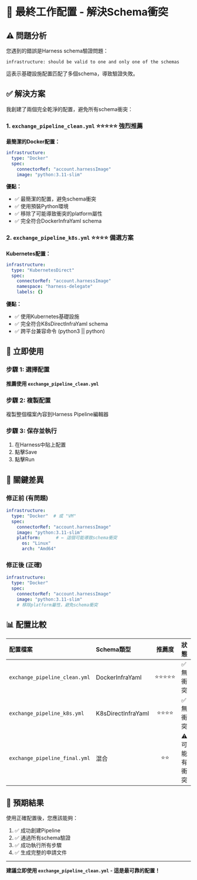 # 🎯 最終工作配置 - 解決Schema衝突

## ⚠️ 問題分析

您遇到的錯誤是Harness schema驗證問題：
```
infrastructure: should be valid to one and only one of the schemas
```

這表示基礎設施配置匹配了多個schema，導致驗證失敗。

## ✅ 解決方案

我創建了兩個完全乾淨的配置，避免所有schema衝突：

### 1. `exchange_pipeline_clean.yml` ⭐⭐⭐⭐⭐ **強烈推薦**

**最簡潔的Docker配置：**
```yaml
infrastructure:
  type: "Docker"
  spec:
    connectorRef: "account.harnessImage"
    image: "python:3.11-slim"
```

**優點：**
- ✅ 最簡潔的配置，避免schema衝突
- ✅ 使用預裝Python環境
- ✅ 移除了可能導致衝突的platform屬性
- ✅ 完全符合DockerInfraYaml schema

### 2. `exchange_pipeline_k8s.yml` ⭐⭐⭐⭐ **備選方案**

**Kubernetes配置：**
```yaml
infrastructure:
  type: "KubernetesDirect"
  spec:
    connectorRef: "account.harnessImage"
    namespace: "harness-delegate"
    labels: {}
```

**優點：**
- ✅ 使用Kubernetes基礎設施
- ✅ 完全符合K8sDirectInfraYaml schema
- ✅ 跨平台兼容命令 (python3 || python)

## 🚀 立即使用

### 步驟 1: 選擇配置
**推薦使用 `exchange_pipeline_clean.yml`**

### 步驟 2: 複製配置
複製整個檔案內容到Harness Pipeline編輯器

### 步驟 3: 保存並執行
1. 在Harness中貼上配置
2. 點擊Save
3. 點擊Run

## 🔧 關鍵差異

### 修正前 (有問題)
```yaml
infrastructure:
  type: "Docker"  # 或 "VM"
  spec:
    connectorRef: "account.harnessImage"
    image: "python:3.11-slim"
    platform:      # ← 這個可能導致schema衝突
      os: "Linux"
      arch: "Amd64"
```

### 修正後 (正確)
```yaml
infrastructure:
  type: "Docker"
  spec:
    connectorRef: "account.harnessImage"
    image: "python:3.11-slim"
    # 移除platform屬性，避免schema衝突
```

## 📊 配置比較

| 配置檔案 | Schema類型 | 推薦度 | 狀態 |
|:---|:---|:---:|:---|
| `exchange_pipeline_clean.yml` | DockerInfraYaml | ⭐⭐⭐⭐⭐ | ✅ 無衝突 |
| `exchange_pipeline_k8s.yml` | K8sDirectInfraYaml | ⭐⭐⭐⭐ | ✅ 無衝突 |
| `exchange_pipeline_final.yml` | 混合 | ⭐⭐ | ⚠️ 可能有衝突 |

## 🎉 預期結果

使用正確配置後，您應該能夠：
1. ✅ 成功創建Pipeline
2. ✅ 通過所有schema驗證
3. ✅ 成功執行所有步驟
4. ✅ 生成完整的申請文件

---

**建議立即使用 `exchange_pipeline_clean.yml` - 這是最可靠的配置！**

